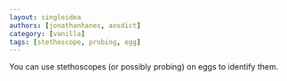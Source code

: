 ```yaml
---
layout: singleidea
authors: [jonathanhanes, aosdict]
category: [vanilla]
tags: [stethoscope, probing, egg]
---
```

You can use stethoscopes (or possibly probing) on eggs to identify them.
